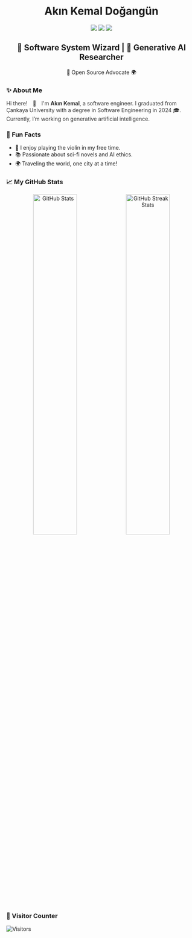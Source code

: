 <h1 align="center">Akın Kemal Doğangün</h1>
<p align="center">
    <a href="https://github.com/akinkemal" target="_blank"><img src="https://img.shields.io/badge/-Github-000?style=flat-square&logo=Github&logoColor=white"/></a>
    <a href="https://www.linkedin.com/in/akinkemaldogangun" target="_blank"><img src="https://img.shields.io/badge/-LinkedIn-blue?style=flat-square&logo=Linkedin&logoColor=white"/></a>
    <a href="https://medium.com/@dogangunakin" target="_blank"><img src="https://img.shields.io/badge/-Medium-66cdaa?style=flat-square&logo=Medium&logoColor=white"/></a>
</p>

<h2 align="center"><strong>🚀 Software System Wizard | 🤖 Generative AI Researcher</strong></h2>
<p align="center">💚 Open Source Advocate 🌍</p>

### ✨ About Me
<p style="color: #333; font-size: 14px;">
Hi there! <span style="margin:0 10px;">👋</span> I'm <strong>Akın Kemal</strong>, a software engineer. I graduated from Çankaya University with a degree in Software Engineering in 2024 🎓. Currently, I’m working on generative artificial intelligence.
</p>

### 🎯 Fun Facts
- 🎻 I enjoy playing the violin in my free time.  
- 📚 Passionate about sci-fi novels and AI ethics.  
- 🌍 Traveling the world, one city at a time!

### 📈 My GitHub Stats
<div align="center">
    <img src="https://github-readme-stats.vercel.app/api?username=akinkemal&show_icons=true&theme=white&hide_title=true" alt="GitHub Stats" width="48%"/>
    <img src="https://github-readme-streak-stats.herokuapp.com?user=akinkemal&theme=default&hide_border=true&ring=blue" alt="GitHub Streak Stats" width="48%"/>
</div>

### 👀 Visitor Counter
<p align="left">
    <img src="https://hits.sh/akinkemal/akinkemal.github.io.svg?style=for-the-badge&label=Visitors&color=blue&logo=github" alt="Visitors">
</p>
